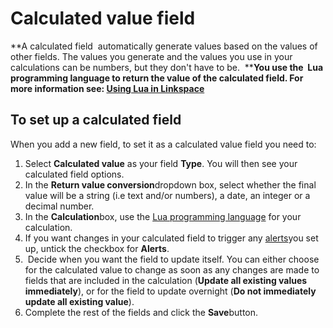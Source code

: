 

# Calculated value field

**A calculated field &nbsp;automatically generate values based on the values of other fields. The values you generate and the values you use in your calculations can be numbers, but they don't have to be. &nbsp;****You use the &nbsp;Lua programming language to return the value of the calculated field. For more information see:&nbsp;[Using Lua in Linkspace](/130-lua.md)&nbsp;**

## To set up a calculated field

When you add a new field, to set it as a calculated value field you need to:

1. Select&nbsp;**Calculated value** as your field **Type**. You will then see your calculated field options.
2. In the **Return value conversion**dropdown box, select whether the final value will be a string (i.e text and/or numbers), a date, an integer or a decimal number.
3. In the **Calculation**box, use the [Lua programming language](/130-lua.md) for your calculation.&nbsp;
4. If you want changes in your calculated field to trigger any [alerts](/070-views/090-alerts/010-set-up-alert.md)you set up, untick the checkbox for **Alerts**.
5. &nbsp;Decide when you want the field to update itself. You can either choose for the calculated value to change as soon as any changes are made to fields that are included in the calculation (**Update all existing values immediately**), or for the field to update overnight (**Do not immediately update all existing value**).&nbsp;
6. Complete the rest of the fields and click the **Save**button.&nbsp;